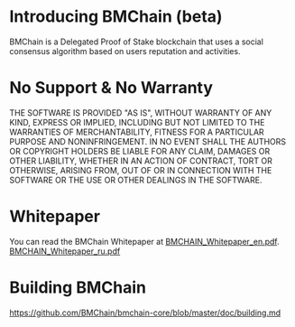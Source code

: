 # Introducing BMChain (beta)

BMChain is a Delegated Proof of Stake blockchain that uses a social consensus algorithm based on users reputation and activities.

# No Support & No Warranty

THE SOFTWARE IS PROVIDED "AS IS", WITHOUT WARRANTY OF ANY KIND, EXPRESS OR
IMPLIED, INCLUDING BUT NOT LIMITED TO THE WARRANTIES OF MERCHANTABILITY,
FITNESS FOR A PARTICULAR PURPOSE AND NONINFRINGEMENT. IN NO EVENT SHALL THE
AUTHORS OR COPYRIGHT HOLDERS BE LIABLE FOR ANY CLAIM, DAMAGES OR OTHER
LIABILITY, WHETHER IN AN ACTION OF CONTRACT, TORT OR OTHERWISE, ARISING
FROM, OUT OF OR IN CONNECTION WITH THE SOFTWARE OR THE USE OR OTHER DEALINGS
IN THE SOFTWARE.

# Whitepaper

You can read the BMChain Whitepaper at [BMCHAIN_Whitepaper_en.pdf](https://bmchain.io/download/BMCHAIN_Whitepaper_en.pdf).
[BMCHAIN_Whitepaper_ru.pdf](https://bmchain.io/download/BMCHAIN_Whitepaper_ru.pdf)

# Building BMChain
https://github.com/BMChain/bmchain-core/blob/master/doc/building.md
